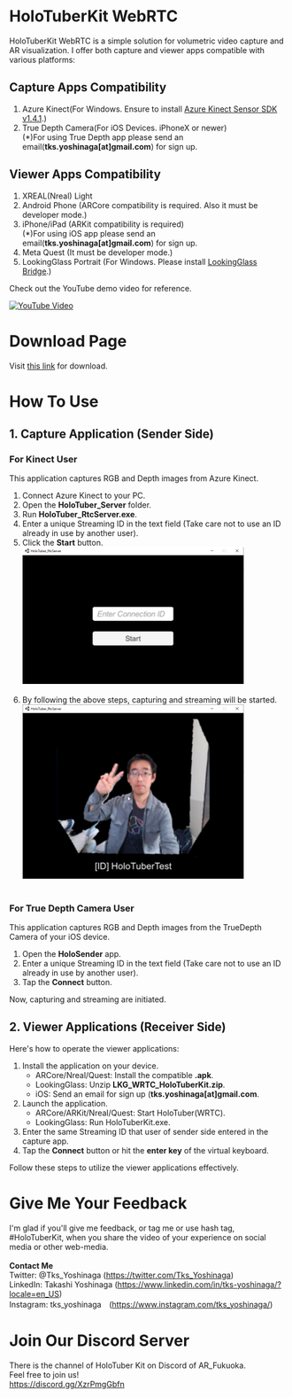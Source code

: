 # HoloTuberKit WebRTC
HoloTuberKit WebRTC is a simple solution for volumetric video capture and AR visualization. I offer both capture and viewer apps compatible with various platforms:

## Capture Apps Compatibility
1. Azure Kinect(For Windows. Ensure to install [Azure Kinect Sensor SDK v1.4.1](https://github.com/microsoft/Azure-Kinect-Sensor-SDK/blob/develop/docs/usage.md).)
2. True Depth Camera(For iOS Devices. iPhoneX or newer)<br>
(*)For using True Depth app please send an email(**tks.yoshinaga[at]gmail.com**) for sign up.

## Viewer Apps Compatibility
1. XREAL(Nreal) Light
2. Android Phone (ARCore compatibility is required. Also it must be developer mode.)
3. iPhone/iPad (ARKit compatibility is required)<br>
(*)For using iOS app please send an email(**tks.yoshinaga[at]gmail.com**) for sign up.
4. Meta Quest (It must be developer mode.)
5. LookingGlass Portrait (For Windows. Please install [LookingGlass Bridge](https://lookingglassfactory.com/software/looking-glass-bridge).)

Check out the YouTube demo video for reference.

[![YouTube Video](https://img.youtube.com/vi/Pu2QlBQJoUo/0.jpg)](https://www.youtube.com/watch?v=Pu2QlBQJoUo)

# Download Page
Visit [this link](https://github.com/HoloTuberKit/HoloTuberKit-WebRTC-for-AzureKinect/releases/tag/v1.2.0) for download.

# How To Use
## 1. Capture Application (Sender Side)
### For Kinect User
This application captures RGB and Depth images from Azure Kinect.

1. Connect Azure Kinect to your PC.
2. Open the **HoloTuber_Server** folder.
3. Run **HoloTuber_RtcServer.exe**.
4. Enter a unique Streaming ID in the text field (Take care not to use an ID already in use by another user).
5. Click the **Start** button.
<br><img src="/images/01.png" alt="" width="400"><br><br>
6. By following the above steps, capturing and streaming will be started.
<br><img src="/images/02.png" alt="" width="400"><br><br>
### For True Depth Camera User
This application captures RGB and Depth images from the TrueDepth Camera of your iOS device.

1. Open the **HoloSender** app.
2. Enter a unique Streaming ID in the text field (Take care not to use an ID already in use by another user).
3. Tap the **Connect** button.

Now, capturing and streaming are initiated.

## 2. Viewer Applications (Receiver Side)
Here's how to operate the viewer applications:

1. Install the application on your device.
   - ARCore/Nreal/Quest: Install the compatible **.apk**.
   - LookingGlass: Unzip **LKG_WRTC_HoloTuberKit.zip**.
   - iOS: Send an email for sign up (**tks.yoshinaga[at]gmail.com**.
2. Launch the application.
   - ARCore/ARKit/Nreal/Quest: Start HoloTuber(WRTC).
   - LookingGlass: Run HoloTuberKit.exe.
3. Enter the same Streaming ID that user of sender side entered in the capture app.
4. Tap the **Connect** button or hit the **enter key** of the virtual keyboard.

Follow these steps to utilize the viewer applications effectively.


# Give Me Your Feedback
I'm glad if you'll give me feedback, or tag me or use hash tag, #HoloTuberKit, when you share the video of your experience on social media or other web-media.<br><br>
<b>Contact Me</b><br>
Twitter: @Tks_Yoshinaga (https://twitter.com/Tks_Yoshinaga)<br>
LinkedIn: Takashi Yoshinaga (https://www.linkedin.com/in/tks-yoshinaga/?locale=en_US)<br>
Instagram: tks_yoshinaga　(https://www.instagram.com/tks_yoshinaga/)<br>
# Join Our Discord Server
There is the channel of HoloTuber Kit on Discord of AR_Fukuoka.<br>
Feel free to join us!<br>
https://discord.gg/XzrPmgGbfn
<br><br>
<br>
